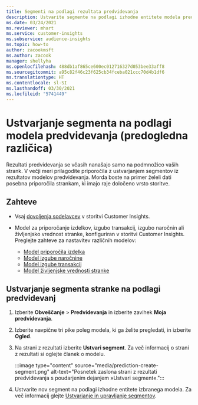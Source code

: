 ```yaml
---
title: Segmenti na podlagi rezultata predvidevanja
description: Ustvarite segmente na podlagi izhodne entitete modela predvidevanja.
ms.date: 03/24/2021
ms.reviewer: mhart
ms.service: customer-insights
ms.subservice: audience-insights
ms.topic: how-to
author: zacookmsft
ms.author: zacook
manager: shellyha
ms.openlocfilehash: 488db1af865ce600ec012716327d053bee33aff8
ms.sourcegitcommit: a95c82f46c23f625cb34fceba021ccc70d4b1df6
ms.translationtype: HT
ms.contentlocale: sl-SI
ms.lasthandoff: 03/30/2021
ms.locfileid: "5741449"
---
```

# <a name="create-a-segment-based-on-a-prediction-model-preview"></a>Ustvarjanje segmenta na podlagi modela predvidevanja (predogledna različica)

Rezultati predvidevanja se včasih nanašajo samo na podmnožico vaših strank. V večji meri prilagodite priporočila z ustvarjanjem segmentov iz rezultatov modelov predvidevanja. Morda boste na primer želeli dati posebna priporočila strankam, ki imajo raje določeno vrsto storitve. 

## <a name="prerequisites"></a>Zahteve

- Vsaj [dovoljenja sodelavcev](permissions.md) v storitvi Customer Insights.

- Model za priporočanje izdelkov, izgubo transakcij, izgubo naročnin ali življenjsko vrednost stranke, konfiguriran v storitvi Customer Insights. Preglejte zahteve za nastavitev različnih modelov:

  - [Model priporočila izdelka](predict-product-recommendation.md)
  - [Model izgube naročnine](predict-subscription-churn.md)
  - [Model izgube transakcij](predict-transactional-churn.md)
  - [Model življenjske vrednosti stranke](predict-customer-lifetime-value.md)

## <a name="create-a-customer-segment-based-on-predictions"></a>Ustvarjanje segmenta stranke na podlagi predvidevanj

1. Izberite **Obveščanje** > **Predvidevanja** in izberite zavihek **Moja predvidevanja**.

1. Izberite navpične tri pike poleg modela, ki ga želite pregledati, in izberite **Ogled**.

1. Na strani z rezultati izberite **Ustvari segment**. Za več informacij o strani z rezultati si oglejte članek o modelu.

   :::image type="content" source="media/prediction-create-segment.png" alt-text="Posnetek zaslona strani z rezultati predvidevanja s poudarjenim dejanjem »Ustvari segment«.":::

1. Ustvarite nov segment na podlagi izhodne entitete izbranega modela. Za več informacij glejte [Ustvarjanje in upravljanje segmentov](segments.md).